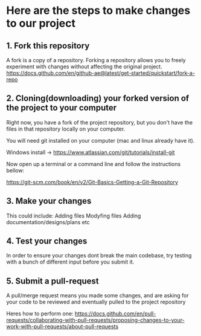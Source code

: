 # Here are the steps to make changes to our project


## 1. Fork this repository
  A fork is a copy of a repository. Forking a repository allows you to freely experiment with changes without affecting the original project.
  https://docs.github.com/en/github-ae@latest/get-started/quickstart/fork-a-repo
  
  
## 2. Cloning(downloading) your forked version of the project to your computer
  Right now, you have a fork of the project repository, but you don't have the files in that repository locally on your computer.
    
  You will need git installed on your computer (mac and linux already have it).
     
  Windows install -> https://www.atlassian.com/git/tutorials/install-git
   
  Now open up a terminal or a command line and follow the instructions bellow:
     
  https://git-scm.com/book/en/v2/Git-Basics-Getting-a-Git-Repository
  
  
## 3. Make your changes
  This could include:
    Adding files
    Modyfing files
    Adding documentation/designs/plans etc


## 4. Test your changes
  In order to ensure your changes dont break the main codebase, try testing with a bunch of different input before you submit it.
 
 
## 5. Submit a pull-request
  A pull/merge request means you made some changes, and are asking for your code to be reviewed and eventually pulled to the project repository
  
  Heres how to perform one:
  https://docs.github.com/en/pull-requests/collaborating-with-pull-requests/proposing-changes-to-your-work-with-pull-requests/about-pull-requests

